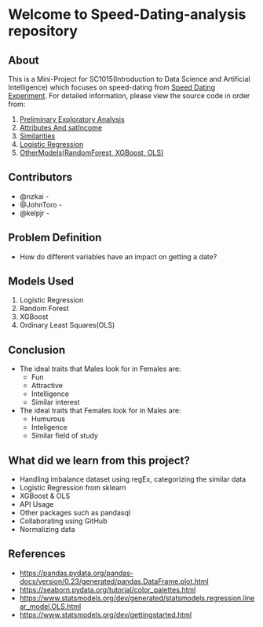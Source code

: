 # Welcome to Speed-Dating-analysis repository

## About
This is a Mini-Project for SC1015(Introduction to Data Science and Artificial Intelligence) which focuses on speed-dating from [Speed Dating Experiment](https://www.kaggle.com/datasets/annavictoria/speed-dating-experiment). For detailed information, please view the source code in order from:


1. [Preliminary Exploratory Analysis](https://github.com/JohnToro-CZAF/SpeedDating-SC1015-project/blob/main/1-PreliminaryExploratoryAnalysis.ipynb)
2. [Attributes And satIncome](https://github.com/JohnToro-CZAF/SpeedDating-SC1015-project/blob/main/2-Attributes%26incomeSAT.ipynb)
3. [Similarities](https://github.com/JohnToro-CZAF/SpeedDating-SC1015-project/blob/main/3-Similarities.ipynb)
4. [Logistic Regression](https://github.com/JohnToro-CZAF/SpeedDating-SC1015-project/blob/main/4-LogisticRegression.ipynb)
5. [OtherModels(RandomForest, XGBoost, OLS)](https://github.com/JohnToro-CZAF/SpeedDating-SC1015-project/blob/main/5-OtherModels(RandomForest%2C%20XGBoost%2C%20OLS).ipynb)

## Contributors

- @nzkai -
- @JohnToro -
- @kelpjr - 


## Problem Definition
- How do different variables have an impact on getting a date?


## Models Used

1. Logistic Regression
2. Random Forest
3. XGBoost
4. Ordinary Least Squares(OLS)


## Conclusion
- The ideal traits that Males look for in Females are:
   - Fun
   - Attractive
   - Intelligence
   - Similar interest
- The ideal traits that Females look for in Males are:
   - Humurous
   - Inteligence
   - Similar field of study


## What did we learn from this project?
- Handling imbalance dataset using regEx, categorizing the similar data
- Logistic Regression from sklearn
- XGBoost & OLS
- API Usage
- Other packages such as pandasql
- Collaborating using GitHub
- Normalizing data


## References
- https://pandas.pydata.org/pandas-docs/version/0.23/generated/pandas.DataFrame.plot.html
- https://seaborn.pydata.org/tutorial/color_palettes.html
- https://www.statsmodels.org/dev/generated/statsmodels.regression.linear_model.OLS.html
- https://www.statsmodels.org/dev/gettingstarted.html
